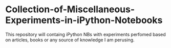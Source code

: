 # Collection-of-Miscellaneous-Experiments-in-iPython-Notebooks
This repository will containg iPython NBs with experiments perfomed based on articles, books or any source of knowledge I am perusing.
